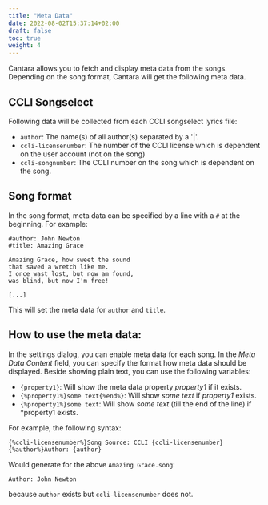 ```yaml
---
title: "Meta Data"
date: 2022-08-02T15:37:14+02:00
draft: false
toc: true
weight: 4
---
```


Cantara allows you to fetch and display meta data from the songs. Depending on the song format, Cantara will get the following meta data.

## CCLI Songselect

Following data will be collected from each CCLI songselect lyrics file:

* `author`: The name(s) of all author(s) separated by a '|'.
* `ccli-licensenumber`: The number of the CCLI license which is dependent on the user account (not on the song)
* `ccli-songnumber`: The CCLI number on the song which is dependent on the song.

## Song format

In the song format, meta data can be specified by a line with a `#` at the beginning. For example:

    #author: John Newton
    #title: Amazing Grace
    
    Amazing Grace, how sweet the sound
    that saved a wretch like me.
    I once wast lost, but now am found,
    was blind, but now I'm free!
    
    [...] 

This will set the meta data for `author` and `title`.

## How to use the meta data:

In the settings dialog, you can enable meta data for each song. In the *Meta Data Content* field, you can specify the format how meta data should be displayed. Beside showing plain text, you can use the following variables:

* `{property1}`: Will show the meta data property *property1* if it exists.
* `{%property1%}some text{%end%}`: Will show *some text* if *property1* exists.
* `{%property1%}some text`: Will show *some text* (till the end of the line) if *property1 exists.

For example, the following syntax:

    {%ccli-licensenumber%}Song Source: CCLI {ccli-licensenumber}
    {%author%}Author: {author}

Would generate for the above `Amazing Grace.song`:

    Author: John Newton

because `author` exists but `ccli-licensenumber` does not.
